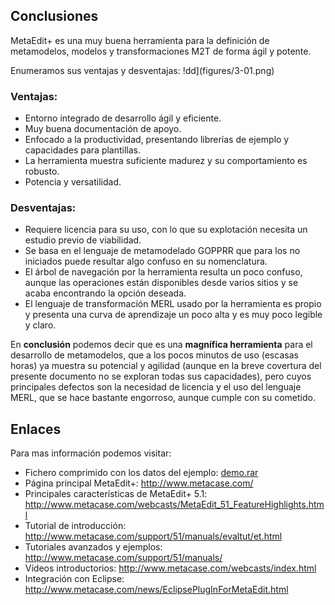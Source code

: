 ## Conclusiones

MetaEdit+ es una muy buena herramienta para la definición de metamodelos, modelos y transformaciones M2T de forma ágil y potente.

Enumeramos sus ventajas y desventajas:
!dd](figures/3-01.png)

### Ventajas:
* Entorno integrado de desarrollo ágil y eficiente.
* Muy buena documentación de apoyo.
* Enfocado a la productividad, presentando librerías de ejemplo y capacidades para plantillas.
* La herramienta muestra suficiente madurez y su comportamiento es robusto.
* Potencia y versatilidad.

### Desventajas:
* Requiere licencia para su uso, con lo que su explotación necesita un estudio previo de viabilidad.
* Se basa en el lenguaje de metamodelado GOPPRR que para los no iniciados puede resultar algo confuso en su nomenclatura.
* El árbol de navegación por la herramienta resulta un poco confuso, aunque las operaciones están disponibles desde varios sitios y se acaba encontrando la opción deseada.
* El lenguaje de transformación MERL usado por la herramienta es propio y presenta una curva de aprendizaje un poco alta y es muy poco legible y claro.

En **conclusión** podemos decir que es una **magnífica herramienta** para el desarrollo de metamodelos, que a los pocos minutos de uso (escasas horas) ya muestra su potencial y agilidad (aunque en la breve covertura del presente documento no se exploran todas sus capacidades), pero cuyos principales defectos son la necesidad de licencia y el uso del lenguaje MERL, que se hace bastante engorroso, aunque cumple con su cometido.

## Enlaces
Para mas información podemos visitar:
* Fichero comprimido con los datos del ejemplo: [demo.rar](demo.rar)
* Página principal MetaEdit+:  http://www.metacase.com/
* Principales características de MetaEdit+ 5.1:   http://www.metacase.com/webcasts/MetaEdit_51_FeatureHighlights.html
* Tutorial de introducción: http://www.metacase.com/support/51/manuals/evaltut/et.html
* Tutoriales avanzados y ejemplos: http://www.metacase.com/support/51/manuals/
* Vídeos introductorios:   http://www.metacase.com/webcasts/index.html
* Integración con Eclipse:   http://www.metacase.com/news/EclipsePlugInForMetaEdit.html

